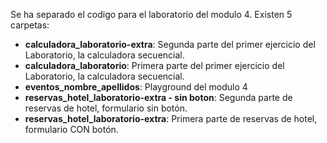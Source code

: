 Se ha separado el codigo para el laboratorio del modulo 4.
Existen 5 carpetas: 
* **calculadora_laboratorio-extra**: Segunda parte del primer ejercicio del Laboratorio, la calculadora secuencial.
* **calculadora_laboratorio**: Primera parte del primer ejercicio del Laboratorio, la calculadora secuencial.
* **eventos_nombre_apellidos**: Playground del modulo 4
* **reservas_hotel_laboratorio-extra - sin boton**: Segunda parte de reservas de hotel, formulario sin botón.
* **reservas_hotel_laboratorio-extra**: Primera parte de reservas de hotel, formulario CON botón.
